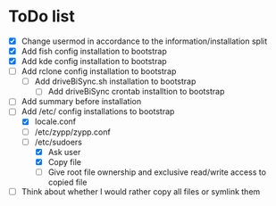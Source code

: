 # ToDo list

- [x] Change usermod in accordance to the information/installation split
- [x] Add fish config installation to bootstrap
- [x] Add kde config installation to bootstrap
- [ ] Add rclone config installation to bootstrap
    - [ ] Add driveBiSync.sh installation to bootstrap
        - [ ] Add driveBiSync crontab installtion to bootstrap
- [ ] Add summary before installation
- [ ] Add /etc/ config installations to bootstrap
    - [x] locale.conf
    - [ ] /etc/zypp/zypp.conf
    - [ ] /etc/sudoers
        - [x] Ask user
        - [x] Copy file
        - [ ] Give root file ownership and exclusive read/write access to copied file
- [ ] Think about whether I would rather copy all files or symlink them
